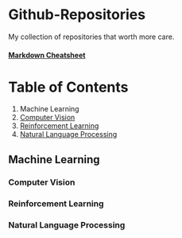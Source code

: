 # Github-Repositories
My collection of repositories that worth more care.

#### [Markdown Cheatsheet](https://github.com/adam-p/markdown-here/wiki/Markdown-Cheatsheet)

# Table of Contents
1. Machine Learning
  1. [Computer Vision](https://github.com/3ammor/Github-Repositories#computer-vision)
  2. [Reinforcement Learning](https://github.com/3ammor/Github-Repositories#reinforcement-learning)
  3. [Natural Language Processing](https://github.com/3ammor/Github-Repositories#natural-language-processing)

## Machine Learning

### Computer Vision

### Reinforcement Learning

### Natural Language Processing